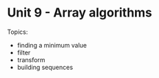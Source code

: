 # Unit 9 - Array algorithms

Topics:
- finding a minimum value
- filter
- transform
- building sequences



